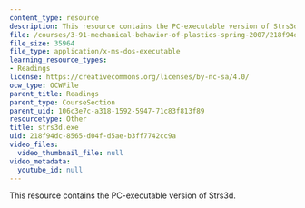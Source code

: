 ```yaml
---
content_type: resource
description: This resource contains the PC-executable version of Strs3d.
file: /courses/3-91-mechanical-behavior-of-plastics-spring-2007/218f94dc8565d04fd5aeb3ff7742cc9a_strs3d.exe
file_size: 35964
file_type: application/x-ms-dos-executable
learning_resource_types:
- Readings
license: https://creativecommons.org/licenses/by-nc-sa/4.0/
ocw_type: OCWFile
parent_title: Readings
parent_type: CourseSection
parent_uid: 106c3e7c-a318-1592-5947-71c83f813f89
resourcetype: Other
title: strs3d.exe
uid: 218f94dc-8565-d04f-d5ae-b3ff7742cc9a
video_files:
  video_thumbnail_file: null
video_metadata:
  youtube_id: null
---
```

This resource contains the PC-executable version of Strs3d.
